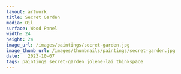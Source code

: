 ```yaml
---
layout: artwork
title: Secret Garden
media: Oil
surface: Wood Panel
width: 24
height: 24
image_url: /images/paintings/secret-garden.jpg
image_thumb_url: /images/thumbnails/paintings/secret-garden.jpg
date:   2023-10-07
tags: paintings secret-garden jolene-lai thinkspace
---
```

